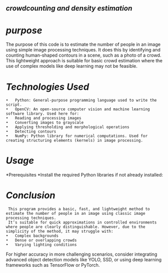 ## *crowdcounting and density estimation*

# *purpose*
The purpose of this code is to estimate the number of people in an image using simple image processing techniques.
It does this by identifying and counting human-shaped contours in a scene, such as a photo of a crowd. 
This lightweight approach is suitable for basic crowd estimation where the use of complex models like deep learning may not be feasible.

# *Technologies Used* 
	•	Python: General-purpose programming language used to write the script.
	•	OpenCV: An open-source computer vision and machine learning software library. Used here for:
	•	Reading and processing images
	•	Converting images to grayscale
	•	Applying thresholding and morphological operations
	•	Detecting contours
	•	NumPy: Python library for numerical computations. Used for creating structuring elements (kernels) in image processing.

 # *Usage* 
   *Prerequisites
    *Install the required Python libraries if not already installed:
    
   # *Conclusion* 
     This program provides a basic, fast, and lightweight method to estimate the number of people in an image using classic image processing techniques. 
     It’s suitable for quick approximations in controlled environments where people are clearly distinguishable. However, due to the simplicity of the method, it may struggle with:
	•	Complex backgrounds
	•	Dense or overlapping crowds
	•	Varying lighting conditions

For higher accuracy in more challenging scenarios, consider integrating advanced object detection models like YOLO, SSD, or using deep learning frameworks such as TensorFlow or PyTorch.    
